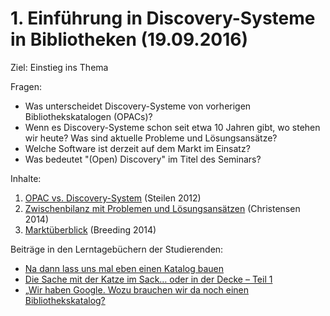 # 1. Einführung in Discovery-Systeme in Bibliotheken (19.09.2016)

Ziel: Einstieg ins Thema

Fragen:
* Was unterscheidet Discovery-Systeme von vorherigen Bibliothekskatalogen (OPACs)?
* Wenn es Discovery-Systeme schon seit etwa 10 Jahren gibt, wo stehen wir heute? Was sind aktuelle Probleme und Lösungsansätze?
* Welche Software ist derzeit auf dem Markt im Einsatz?
* Was bedeutet "(Open) Discovery" im Titel des Seminars?

Inhalte:
1. [OPAC vs. Discovery-System](https://felixlohmeier.gitbooks.io/seminar-wir-bauen-uns-einen-bibliothekskatalog/content/01_1_opac_vs_discovery-system.html) (Steilen 2012)
2. [Zwischenbilanz mit Problemen und Lösungsansätzen](https://felixlohmeier.gitbooks.io/seminar-wir-bauen-uns-einen-bibliothekskatalog/content/01_2_zwischenbilanz_mit_problemen_und_loesungsansaetzen.html) (Christensen 2014)
3. [Marktüberblick](https://felixlohmeier.gitbooks.io/seminar-wir-bauen-uns-einen-bibliothekskatalog/content/01_3_marktueberblick.html) (Breeding 2014)

Beiträge in den Lerntagebüchern der Studierenden:
* [Na dann lass uns mal eben einen Katalog bauen](https://dennislerntnichtaus.wordpress.com/2016/09/27/na-dann-lass-uns-mal-eben-einen-katalog-bauen/)
* [Die Sache mit der Katze im Sack… oder in der Decke – Teil 1](https://jgoouh.wordpress.com/2016/10/16/die-sache-mit-der-katze-im-sack-oder-in-der-decke-teil-1/)
* [„Wir haben Google. Wozu brauchen wir da noch einen Bibliothekskatalog?](https://lenaentdeckt.wordpress.com/2016/10/13/18/)